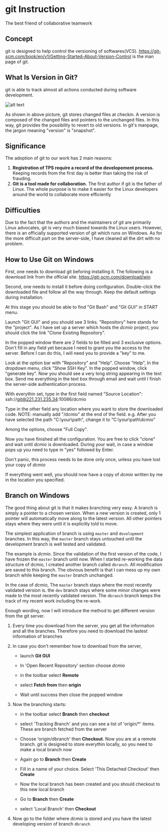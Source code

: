 # git Instruction

The best friend of collaborative teamwork

## Concept

git is designed to help control the versioning of softwares(VCS). <https://git-scm.com/book/en/v1/Getting-Started-About-Version-Control> is the man page of git.

## What Is Version in Git?

git is able to track almost all actions conducted during software development.

![alt text](https://git-scm.com/figures/18333fig0104-tn.png)

As shown in above picture, git stores changed files at checkin. A version is composed of the changed files and pointers to the unchanged files. In this way, git provides the possibility to revert to old versions. In git's manpage, the jargon meaning "version" is "snapshot".

## Significance

The adoption of git to our work has 2 main reasons:
1. **Registration of TPS require a record of the developement process.** 
Keeping records from the first day is better than taking the risk of frauding.
2. **Git is a tool made for collaboration.**
The first author if git is the father of Linux. The whole purpose is to make it easier for the Linux developers around the world to collaborate more efficiently

## Difficulties

Due to the fact that the authors and the maintainers of git are primarily Linux advocates, git is very much biased towards the Linux users. However, there is an officially supported version of git which runs on Windows. As for the more difficult part on the server-side, I have cleaned all the dirt with no problem.

## How to Use Git on Windows

First, one needs to download git beforing installing it. The following is a download link from the official site.
<https://git-scm.com/download/win>

Second, one needs to install it before doing configuration. Double-click the downloaded file and follow all the way through. Keep the default settings during installation.

At this stage you should be able to find "Git Bash" and "Git GUI" in *START* menu.

Launch "Git GUI" and you should see 3 links. "Repository" here stands for the "project". As I have set up a server which hosts the *dcmio* project, you should click the link "Clone Existing Repository".

In the popped window there are 2 fields to be filled and 3 exclusive options. Don't fill in any field yet because I need to grant you the access to the server. Before I can do this, I will need you to provide a "key" to me.

Look at the option bar with "Repository" and "Help". Choose "Help", In the dropdown menu, click "Show SSH Key". In the popped window, click "generate key". Now you should see a very long string appearing in the text box. Send me everything in the text box through email and wait until I finish the server-side authentication process.

With everythin set, type in the first field named "Source Location": ssh://git@221.231.235.34:10086/dcmio

Type in the other field any location where you want to store the downloaded code. NOTE: manually add "/dcmio" at the end of the field. e.g. After you have selected the path "C:\your\path", change it to "C:\your\path\dcmio"

Among the options, choose "Full Copy".

Now you have finished all the configuration. You are free to click "clone" and wait until *dcmio* is downloaded. During your wait, in case a window pops up you need to type in "yes" followed by Enter.

Don't panic, this process needs to be done only once, unless you have lost your copy of *dcmio*

If everything went well, you should now have a copy of *dcmio* written by me in the location you specified.

## Branch on Windows

The good thing about git is that it makes branching very easy. A branch is simply a pointer to a chosen version. When a new version is created, only 1 pointer will automatically move along to the latest version. All other pointers stays where they were until it is explicitly told to move.

The simplest application of branch is using `master` and `development` branches. In this way, the `master` branch stays untouched until the development branch is well tested and validated.

The example is *dcmio*. Since the validation of the first version of the code, I have frozen the `master` branch until now. When I started re-working the data structure of dcmio, I created another branch called `dbranch`. All modification are saved to this branch. The obvious benefit is that I can mess up my own branch while keeping the `master` branch unchanged.

In the case of *dcmio*, The `master` branch stays where the most recently validated version is. the `dev` branch stays where some minor changes were made to the most recently validated version. The `dbranch` branch keeps the track of my recent work including the re-work.

Enough wording, now I will introduce the method to get different version from the git server.

1. Every time you download from the server, you get all the information and all the branches. Therefore you need to download the lastest information of branches

2. In case you don't remember how to download from the server,

   * launch **Git GUI**

   * In 'Open Recent Repository' section choose *dcmio*

   * in the toolbar select **Remote**

   * select **Fetch from** then **origin**

   * Wait until success then close the popped window

3. Now the branching starts:

   * in the toolbar select **Branch** then **checkout**

   * select 'Tracking Branch' and you can see a list of 'origin/\*' items. These are branch fetched from the server

   * Choose 'origin/dbranch' then **Checkout**. Now you are at a remote branch. git is designed to store everythin locally, so you need to make a local branch now

   * Again go to **Branch** then **Create**

   * Fill in a name of your choice. Select 'This Detached Checkout' then **Create**

   * Now the local branch has been created and you should checkout to this new local branch

   * Go to **Branch** then **Create**

   * select 'Local Branch' then **Checkout**

4. Now go to the folder where *dcmio* is stored and you have the latest developing version of branch `dbranch`
